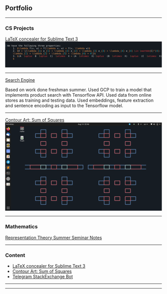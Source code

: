 ## Portfolio

---

### CS Projects  

[LaTeX concealer for Sublime Text 3](/LaTeX_conceal)
<img src="images/conceal_tex.gif?raw=true"/>

---
[Search Engine](/search)

Based on work done freshman summer. Used GCP to train a model that implements product search with Tensorflow API. Used data from online stores as training and testing data. Used embeddings, feature extraction and sentence encoding as input to the Tensorflow model.

---
[Contour Art: Sum of Squares](/SOS_wallpaper)
<img src="images/wallpaper_art_1.png?raw=true"/>

---
### Mathematics 
[Representation Theory Summer Seminar Notes](/pdf/rep_theory.pdf)

---

### Content

- [LaTeX concealer for Sublime Text 3](/LaTeX_conceal)
- [Contour Art: Sum of Squares](/SOS_wallpaper)
- [Telegram StackExchange Bot](/telegram_bot)


---


---

